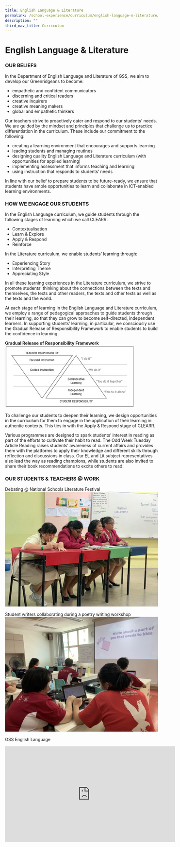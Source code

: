 ```yaml
---
title: English Language & Literature
permalink: /school-experience/curriculum/english-language-n-literature/
description: ""
third_nav_title: Curriculum
---
```

# **English Language & Literature**

### OUR BELIEFS

In the Department of English Language and Literature of GSS, we aim to develop our Greenridgeans to become:

*   empathetic and confident communicators
*   discerning and critical readers
*   creative inquirers
*   creative meaning makers
*   global and empathetic thinkers

Our teachers strive to proactively cater and respond to our students’ needs. We are guided by the mindset and principles that challenge us to practice differentiation in the curriculum. These include our commitment to the following:

*   creating a learning environment that encourages and supports learning
*   leading students and managing routines
*   designing quality English Language and Literature curriculum (with opportunities for applied learning)
*   implementing assessment that informs teaching and learning
*   using instruction that responds to students’ needs

In line with our belief to prepare students to be future-ready, we ensure that students have ample opportunities to learn and collaborate in ICT-enabled learning environments.

### HOW WE ENGAGE OUR STUDENTS

In the English Language curriculum, we guide students through the following stages of learning which we call CLEARR:

*   Contextualisation
*   Learn & Explore
*   Apply & Respond 
*   Reinforce

In the Literature curriculum, we enable students’ learning through:

*   Experiencing Story  
*   Interpreting Theme   
*   Appreciating Style

In all these learning experiences in the Literature curriculum, we strive to promote students’ thinking about the connections between the texts and themselves, the texts and other readers, the texts and other texts as well as the texts and the world. 

At each stage of learning in the English Language and Literature curriculum, we employ a range of pedagogical approaches to guide students through their learning, so that they can grow to become self-directed, independent learners. In supporting students’ learning, in particular, we consciously use the Gradual Release of Responsibility Framework to enable students to build the confidence in learning.

**Gradual Release of Responsibility Framework**
![](/images/EL5.png)

To challenge our students to deepen their learning, we design opportunities in the curriculum for them to engage in the application of their learning in authentic contexts. This ties in with the Apply & Respond stage of CLEARR.

Various programmes are designed to spark students’ interest in reading as part of the efforts to cultivate their habit to read. The Odd Week Tuesday Article Reading raises students’ awareness of current affairs and provides them with the platforms to apply their knowledge and different skills through reflection and discussions in class. Our EL and Lit subject representatives also lead the way as reading champions, while students are also invited to share their book recommendations to excite others to read.

### OUR STUDENTS & TEACHERS @ WORK

Debating @ National Schools Literature Festival
![](/images/EL6.jpg)

Student writers collaborating during a poetry writing workshop
![](/images/EL1-1.jpg)

GSS English Language
<iframe width="560" height="315" src="https://www.youtube.com/embed/vFmxgaYby_Y?start=3" title="YouTube video player" frameborder="0" allow="accelerometer; autoplay; clipboard-write; encrypted-media; gyroscope; picture-in-picture" allowfullscreen></iframe>